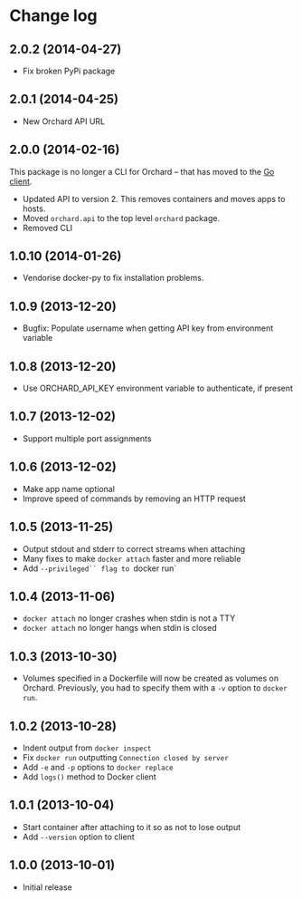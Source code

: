 Change log
==========

2.0.2 (2014-04-27)
------------------

 - Fix broken PyPi package

2.0.1 (2014-04-25)
------------------

 - New Orchard API URL

2.0.0 (2014-02-16)
------------------

This package is no longer a CLI for Orchard – that has moved to the [Go client](https://github.com/orchardup/go-orchard).

 - Updated API to version 2. This removes containers and moves apps to hosts.
 - Moved `orchard.api` to the top level `orchard` package.
 - Removed CLI

1.0.10 (2014-01-26)
------------------

 - Vendorise docker-py to fix installation problems.

1.0.9 (2013-12-20)
------------------

 - Bugfix: Populate username when getting API key from environment variable

1.0.8 (2013-12-20)
------------------

 - Use ORCHARD_API_KEY environment variable to authenticate, if present

1.0.7 (2013-12-02)
------------------

 - Support multiple port assignments

1.0.6 (2013-12-02)
------------------

 - Make app name optional
 - Improve speed of commands by removing an HTTP request

1.0.5 (2013-11-25)
------------------

 - Output stdout and stderr to correct streams when attaching
 - Many fixes to make `docker attach` faster and more reliable
 - Add `--privileged`` flag to `docker run`

1.0.4 (2013-11-06)
------------------

 - `docker attach` no longer crashes when stdin is not a TTY
 - `docker attach` no longer hangs when stdin is closed

1.0.3 (2013-10-30)
------------------

 - Volumes specified in a Dockerfile will now be created as volumes
   on Orchard. Previously, you had to specify them with a `-v` option
   to `docker run`.

1.0.2 (2013-10-28)
------------------

 - Indent output from `docker inspect`
 - Fix `docker run` outputting `Connection closed by server`
 - Add `-e` and `-p` options to `docker replace`
 - Add `logs()` method to Docker client

1.0.1 (2013-10-04)
------------------

 - Start container after attaching to it so as not to lose output
 - Add `--version` option to client

1.0.0 (2013-10-01)
------------------

 - Initial release
